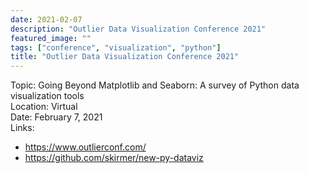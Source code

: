 ```yaml
---
date: 2021-02-07
description: "Outlier Data Visualization Conference 2021"
featured_image: ""
tags: ["conference", "visualization", "python"]
title: "Outlier Data Visualization Conference 2021"
---
```


Topic: Going Beyond Matplotlib and Seaborn: A survey of Python data visualization tools     
Location: Virtual  
Date: February 7, 2021    
Links: 
  * https://www.outlierconf.com/    
  * https://github.com/skirmer/new-py-dataviz   
